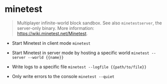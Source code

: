 # minetest
> Multiplayer infinite-world block sandbox.
> See also `minetestserver`, the server-only binary.
> More information: <https://wiki.minetest.net/Minetest>.

- Start Minetest in client mode
`minetest`

- Start Minetest in server mode by hosting a specific world
`minetest --server --world {{name}}`

- Write logs to a specific file
`minetest --logfile {{path/to/file}}`

- Only write errors to the console
`minetest --quiet`
